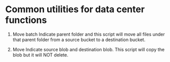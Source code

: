 # Common utilities for data center functions

1. Move batch
    Indicate parent folder and this script will move all files under that parent folder from a source bucket to a destination bucket.

2. Move 
    Indicate source blob and destination blob. This script will copy the blob but it will NOT delete.